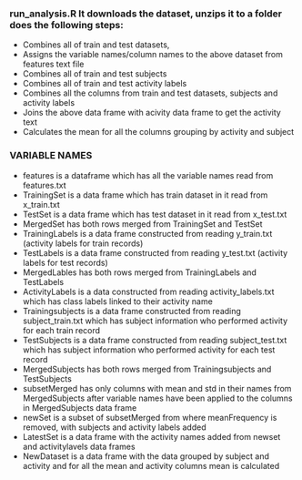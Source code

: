 
### run_analysis.R It downloads the dataset, unzips it to a folder does the following steps:

* Combines all of train and test datasets, 
* Assigns the variable names/column names to the above dataset from features text file
* Combines all of train and test subjects
* Combines all of train and test activity labels
* Combines all the columns from train and test datasets, subjects and activity labels
* Joins the above data frame with acivity data frame to get the activity text
* Calculates the mean for all the columns grouping by activity and subject


### VARIABLE NAMES

* features is a dataframe which has all the variable names read from features.txt
* TrainingSet is a data frame which has train dataset in it read from x_train.txt 
* TestSet is a data frame which has test dataset in it read from x_test.txt
* MergedSet has both rows merged from TrainingSet and TestSet
* TrainingLabels is a data frame constructed from reading y_train.txt (activity labels for train records)
* TestLabels is a data frame constructed from reading y_test.txt (activity labels for test records)
* MergedLables has both rows merged from TrainingLabels and TestLabels
* ActivityLabels is a data constructed from reading activity_labels.txt which has class labels linked to their activity name
* Trainingsubjects is a data frame constructed from reading subject_train.txt which has subject information who performed activity for each train record
* TestSubjects is a data frame constructed from reading subject_test.txt which has subject information who performed activity for each test record
* MergedSubjects has both rows merged from Trainingsubjects and TestSubjects
* subsetMerged has only columns with mean and std in their names from MergedSubjects after variable names have been applied to the columns in MergedSubjects data frame 
* newSet is a subset of subsetMerged from where meanFrequency is removed, with subjects and activity labels added
* LatestSet is a data frame with the activity names added from newset and activitylavels data frames
* NewDataset is a data frame with the data grouped by subject and activity and for all the mean and activity columns mean is calculated
